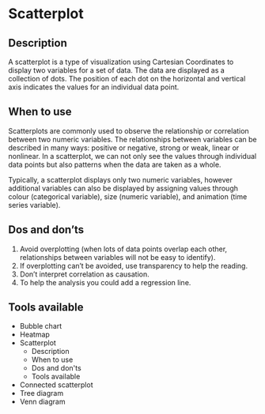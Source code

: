 <!---
Scatterplot - Correlation content
-->

<!--- Scatterplot icon assets/img/correlation/scatterplot_icon.svg --->
# Scatterplot

## Description

A scatterplot is a type of visualization using Cartesian Coordinates to display two variables for a set of data. The data are displayed as a collection of dots. The position of each dot on the horizontal and vertical axis indicates the values for an individual data point.

## When to use

Scatterplots are commonly used to observe the relationship or correlation between two numeric variables. The relationships between variables can be described in many ways: positive or negative, strong or weak, linear or nonlinear. In a scatterplot, we can not only see the values through individual data points but also patterns when the data are taken as a whole.

Typically, a scatterplot displays only two numeric variables, however additional variables can also be displayed by assigning values through colour (categorical variable), size (numeric variable), and animation (time series variable).

## Dos and don’ts <!--- assets/img/correlation/scatterplot_dosdonts_X.svg --->

1. Avoid overplotting (when lots of data points overlap each other, relationships between variables will not be easy to identify).
2. If overplotting can’t be avoided, use transparency to help the reading.
3. Don’t interpret correlation as causation.
4. To help the analysis you could add a regression line.




## Tools available
<!--- Buttons with link to the different tools --->


<!---
Side bar 
-->
- Bubble chart
- Heatmap
- Scatterplot
    - Description
    - When to use
    - Dos and don'ts
    - Tools available
- Connected scatterplot
- Tree diagram
- Venn diagram
